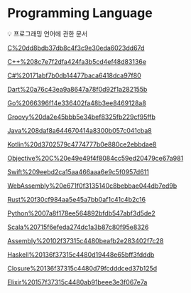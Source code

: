 # Programming Language

<aside>
💡 프로그래밍 언어에 관한 문서

</aside>

[C%20dd8bdb37db8c4f3c9e30eda6023dd67d](C%20dd8bdb37db8c4f3c9e30eda6023dd67d)

[C++%208c7e7f2dfa424fa3b5cd4ef48d83136e](C++%208c7e7f2dfa424fa3b5cd4ef48d83136e)

[C#%20171abf7b0db14477baca6418dca97f80](C#%20171abf7b0db14477baca6418dca97f80)

[Dart%20a76c43ea9a8647a78f0d92f1a282155b](Dart%20a76c43ea9a8647a78f0d92f1a282155b)

[Go%2066396f14e336402fa48b3ee8469128a8](Go%2066396f14e336402fa48b3ee8469128a8)

[Groovy%20da2e45bbb5e34bef8325fb229cf95ffb](Groovy%20da2e45bbb5e34bef8325fb229cf95ffb)

[Java%208daf8a644670414a8300b057c041cba8](Java%208daf8a644670414a8300b057c041cba8)

[Kotlin%20d3702579c4774777b0e880ce2ebbdae8](Kotlin%20d3702579c4774777b0e880ce2ebbdae8)

[Objective%20C%20e49e49f4f8084cc59ed20479ce67a981](Objective%20C%20e49e49f4f8084cc59ed20479ce67a981)

[Swift%209eebd2ca15aa466aaa6e9c5f0957d611](Swift%209eebd2ca15aa466aaa6e9c5f0957d611)

[WebAssembly%20e671f0f3135140c8bebbae044db7ed9b](WebAssembly%20e671f0f3135140c8bebbae044db7ed9b)

[Rust%20f30cf984aa5e45a7bb0af1c41c4b2c16](Rust%20f30cf984aa5e45a7bb0af1c41c4b2c16)

[Python%2007a8f178ee564892bfdb547abf3d5de2](Python%2007a8f178ee564892bfdb547abf3d5de2)

[Scala%20715f6efeda274dc1a3b87c80f95e8326](Scala%20715f6efeda274dc1a3b87c80f95e8326)

[Assembly%20102f37315c4480beafb2e283402f7c28](Assembly%20102f37315c4480beafb2e283402f7c28)

[Haskell%20136f37315c4480d19448e65bff3fdddb](Haskell%20136f37315c4480d19448e65bff3fdddb)

[Closure%20136f37315c4480d79fcdddced37b125d](Closure%20136f37315c4480d79fcdddced37b125d)

[Elixir%20157f37315c4480ab91beee3e3f067e7a](Elixir%20157f37315c4480ab91beee3e3f067e7a)
